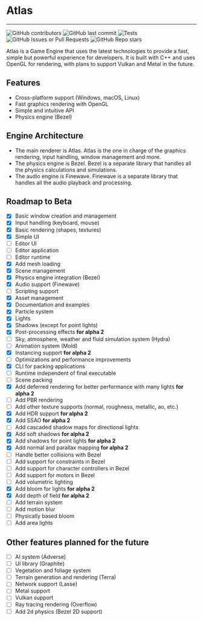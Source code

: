 # Atlas

---
![GitHub contributors](https://img.shields.io/github/contributors/maxvdec/atlas)
![GitHub last commit](https://img.shields.io/github/last-commit/maxvdec/atlas)
![Tests](https://github.com/maxvdec/atlas/actions/workflows/build.yml/badge.svg)
![GitHub Issues or Pull Requests](https://img.shields.io/github/issues/maxvdec/atlas)
![GitHub Repo stars](https://img.shields.io/github/stars/maxvdec/atlas)

Atlas is a Game Engine that uses the latest technologies to provide a fast, simple but powerful experience for developers.
It is built with C++ and uses OpenGL for rendering, with plans to support Vulkan and Metal in the future.

## Features

- Cross-platform support (Windows, macOS, Linux)
- Fast graphics rendering with OpenGL
- Simple and intuitive API
- Physics engine (Bezel)

## Engine Architecture

- The main renderer is Atlas. Atlas is the one in charge of the graphics rendering, input handling, window management and more.
- The physics engine is Bezel. Bezel is a separate library that handles all the physics calculations and simulations.
- The audio engine is Finewave. Finewave is a separate library that handles all the audio playback and processing.

## Roadmap to Beta

- [x] Basic window creation and management
- [x] Input handling (keyboard, mouse)
- [x] Basic rendering (shapes, textures)
- [x] Simple UI
- [ ] Editor UI
- [ ] Editor application
- [ ] Editor runtime
- [x] Add mesh loading
- [x] Scene management
- [x] Physics engine integration (Bezel)
- [x] Audio support (Finewave)
- [ ] Scripting support
- [x] Asset management
- [x] Documentation and examples
- [x] Particle system
- [x] Lights
- [x] Shadows (except for point lights)
- [x] Post-processing effects **for alpha 2**
- [ ] Sky, atmosphere, weather and fluid simulation system (Hydra)
- [ ] Animation system (Mold)
- [x] Instancing support **for alpha 2**
- [ ] Optimizations and performance improvements
- [x] CLI for packing applications
- [ ] Runtime independent of final executable
- [ ] Scene packing
- [x] Add deferred rendering for better performance with many lights **for alpha 2**
- [ ] Add PBR rendering
- [ ] Add other texture supports (normal, roughness, metallic, ao, etc.)
- [x] Add HDR support **for alpha 2**
- [x] Add SSAO **for alpha 2**
- [ ] Add cascaded shadow maps for directional lights
- [x] Add soft shadows **for alpha 2**
- [x] Add shadows for point lights **for alpha 2**
- [x] Add normal and parallax mapping **for alpha 2**
- [ ] Handle better collisions with Bezel
- [ ] Add support for constraints in Bezel
- [ ] Add support for character controllers in Bezel
- [ ] Add support for motors in Bezel
- [ ] Add volumetric lighting
- [x] Add bloom for lights **for alpha 2**
- [x] Add depth of field **for alpha 2**
- [ ] Add terrain system
- [ ] Add motion blur
- [ ] Physically based bloom
- [ ] Add area lights

## Other features planned for the future

- [ ] AI system (Adverse)
- [ ] UI library (Graphite)
- [ ] Vegetation and foliage system
- [ ] Terrain generation and rendering (Terra)
- [ ] Network support (Lasse)
- [ ] Metal support
- [ ] Vulkan support
- [ ] Ray tracing rendering (Overflow)
- [ ] Add 2d physics (Bezel 2D support)

